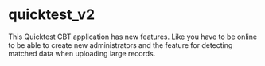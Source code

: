 # quicktest_v2
This Quicktest CBT application has new features. Like you have to be online to be able to create new administrators and the feature for detecting matched data when uploading large records.
